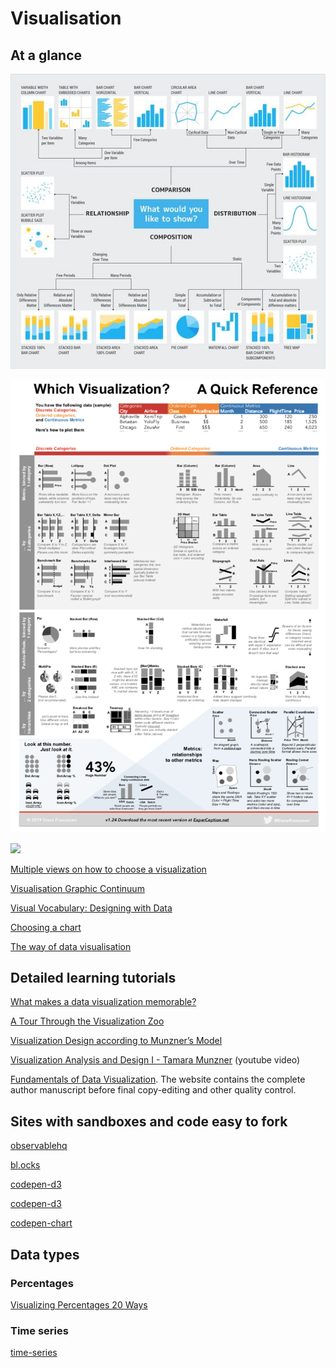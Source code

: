 # Visualisation

## At a glance

![](__media__/what-to-show.jpg)

![](__media__/which-visualisation.png)

![](https://images.squarespace-cdn.com/content/v1/59df9853cd0f68dd29301c12/1549060966864-EYFQZ7KXLM5OTZSVUXZ6/ke17ZwdGBToddI8pDm48kMVgL8OakcqvF0Q6e--IFvx7gQa3H78H3Y0txjaiv_0fDoOvxcdMmMKkDsyUqMSsMWxHk725yiiHCCLfrh8O1z4YTzHvnKhyp6Da-NYroOW3ZGjoBKy3azqku80C789l0gmXcXvEVFTLbYX9CdVcGe4SlH46SGbVCwgffUJBD22G2pB6SgW2tqcbZyJl9QTQfQ/Visualizing+Percentages+20.jpg?format=2500w)

[Multiple views on how to choose a visualization](https://medium.com/multiple-views-visualization-research-explained/multiple-views-on-how-to-choose-a-visualization-b3ffc99fcddc)

[Visualisation Graphic Continuum](https://policyviz.com/2014/09/09/graphic-continuum/)

[Visual Vocabulary: Designing with Data](https://ft-interactive.github.io/visual-vocabulary/)

[Choosing a chart](https://github.com/widged/data-for-good/wiki/Visualisation-::-Choosing-a-chart)

[The way of data visualisation](https://www.behance.net/gallery/65929627/1805-Data-Visualization-Infographic-Poster)

## Detailed learning tutorials

[What makes a data visualization memorable?](http://www.seas.harvard.edu/news/2013/10/what-makes-data-visualization-memorable)

[A Tour Through the Visualization Zoo](https://homes.cs.washington.edu/~jheer/files/zoo/)

[Visualization Design according to Munzner’s Model](https://ekipa2blog.wordpress.com/2016/04/17/visualization-design-according-to-munzners-model/)

[Visualization Analysis and Design I - Tamara Munzner](https://www.youtube.com/watch?v=IKSRwGZe8Oc) (youtube video)

[Fundamentals of Data Visualization](https://clauswilke.com/dataviz/). The website contains the complete author manuscript before final copy-editing and other quality control.

## Sites with sandboxes and code easy to fork

[observablehq](https://observablehq.com/@widged)

[bl.ocks](http://bl.ocks.org/)

[codepen-d3](https://codepen.io/search/pens?q=d3)

[codepen-d3](https://codepen.io/search/pens?q=d3)

[codepen-chart](https://codepen.io/search/pens?q=chart)

## Data types

### Percentages

[Visualizing Percentages 20 Ways](https://infonewt.com/percentages)

### Time series

[time-series](https://clauswilke.com/dataviz/time-series.html)
